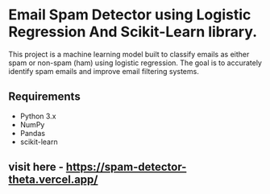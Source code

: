 # Email Spam Detector using Logistic Regression And Scikit-Learn library. 

This project is a machine learning model built to classify emails as either spam or non-spam (ham) using logistic regression. The goal is to accurately identify spam emails and improve email filtering systems.


## Requirements

- Python 3.x
- NumPy
- Pandas
- scikit-learn

## visit here - https://spam-detector-theta.vercel.app/
